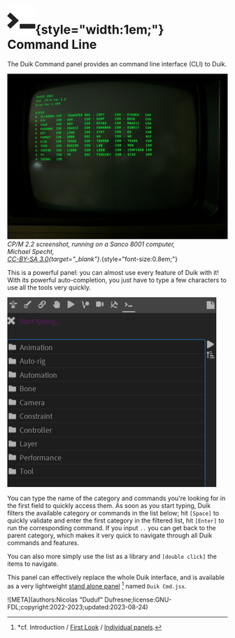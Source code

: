 # ![](../img/duik/icons/cmd.svg){style="width:1em;"} Command Line

The Duik Command panel provides an command line interface (CLI) to Duik.

![](../img/illustration/CPM_2-2.jpg)  
*CP/M 2.2 screenshot, running on a Sanco 8001 computer,  
Michael Specht,  
[CC-BY-SA 3.0](https://creativecommons.org/licenses/by-sa/3.0/deed.en){target="_blank"}.*{style="font-size:0.8em;"}

This is a powerful panel: you can almost use every feature of Duik with it! With its powerful auto-completion, you just have to type a few characters to use all the tools very quickly.

![](../img/duik/cmd.png)

You can type the name of the category and commands you're looking for in the first field to quickly access them. As soon as you start typing, Duik filters the available category or commands in the list below; hit `[Space]` to quickly validate and enter the first category in the filtered list, hit `[Enter]` to run the corresponding command. If you input `..` you can get back to the parent category, which makes it very quick to navigate through all Duik commands and features.

You can also more simply use the list as a library and `[double click]` the items to navigate.

This panel can effectively replace the whole Duik interface, and is available as a very lightweight [stand alone panel](../getting-started/first-look.md#individual-panels)&nbsp;[^individual] named `Duik Cmd.jsx`.

[^individual]: *cf. Introduction / [First Look](../getting-started/first-look.md) / [Individual panels](../getting-started/first-look.md#individual-panels).

![META](authors:Nicolas "Duduf" Dufresne;license:GNU-FDL;copyright:2022-2023;updated:2023-08-24)
